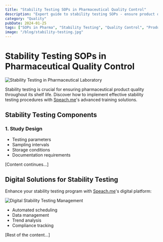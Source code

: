 ```yaml
---
title: "Stability Testing SOPs in Pharmaceutical Quality Control"
description: "Expert guide to stability testing SOPs - ensure product quality throughout shelf life"
category: "Quality"
pubDate: 2024-01-25
tags: ["SOPs in Pharma", "Stability Testing", "Quality Control", "Product Development"]
image: "/blog/stability-testing.jpg"
---
```


# Stability Testing SOPs in Pharmaceutical Quality Control

![Stability Testing in Pharmaceutical Laboratory](/blog/stability-testing.jpg)

Stability testing is crucial for ensuring pharmaceutical product quality throughout its shelf life. Discover how to implement effective stability testing procedures with [Speach.me](https://speach.me/)'s advanced training solutions.

## Stability Testing Components

### 1. Study Design
- Testing parameters
- Sampling intervals
- Storage conditions
- Documentation requirements

[Content continues...]

## Digital Solutions for Stability Testing

Enhance your stability testing program with [Speach.me](https://speach.me/demo)'s digital platform:

![Digital Stability Testing Management](/blog/digital-stability.jpg)

- Automated scheduling
- Data management
- Trend analysis
- Compliance tracking

[Rest of the content...]